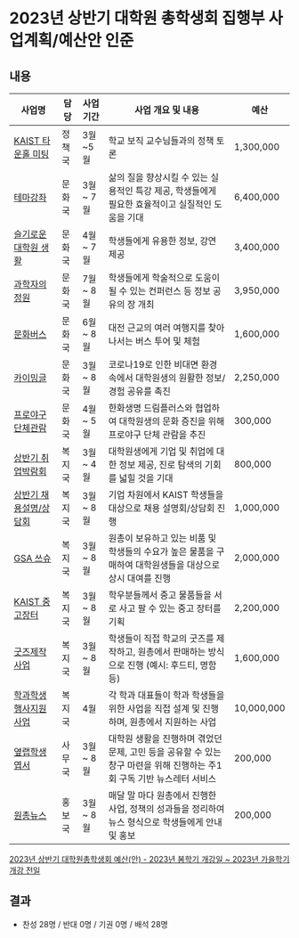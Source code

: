 2023년 상반기 대학원 총학생회 집행부 사업계획/예산안 인준
===

## 내용
| 사업명                                        | 담당   | 사업 기간 | 사업 개요 및 내용                                                                  | 예산         |
|-----------------------------------------------|--------|-----------|-----------------------------------------------------------------------------|------------|
| [KAIST 타운홀 미팅](2022하반기3차_사업계획서_타운홀미팅.md)           | 정책국 | 3월~5월 | 학교 보직 교수님들과의 정책 토론                                                           | 1,300,000  |
| [테마강좌](2023_상반기_문화_테마강좌.md)                    | 문화국 | 3월 ~ 7월 | 삶의 질을 향상시킬 수 있는 실용적인 특강 제공, 학생들에게 필요한 효율적이고 실질적인 도움을 기대                     | 6,400,000  |
| [슬기로운 대학원 생활](2023_상반기_문화_슬기로운대학원생활.md)        | 문화국 | 4월 ~ 7월 | 학생들에게 유용한 정보, 강연 제공                                                         | 3,400,000  |
| [과학자의 정원](2023_상반기_문화_과학자의정원.md)               | 문화국 | 7월 ~ 8월 | 학생들에게 학술적으로 도움이 될 수 있는 컨퍼런스 등 정보 공유의 장 개최                                   | 3,950,000  |
| [문화버스](2023_상반기_문화_문화버스.md)               | 문화국 | 6월 ~ 8월 | 대전 근교의 여러 여행지를 찾아 나서는 버스 투어 및 체험                                   | 1,600,000 |
| [카이밍글](2023_상반기_문화_카이밍글.md)                    | 문화국 | 3월 ~ 8월 | 코로나19로 인한 비대면 환경 속에서 대학원생의 원활한 정보/경험 공유를 촉진                                 | 2,250,000 |
| [프로야구 단체관람](2023_상반기_문화_프로야구.md)                    | 문화국 | 4월 ~ 5월 | 한화생명 드림플러스와 협업하여 대학원생의 문화 증진을 위해 프로야구 단체 관람을 추진                                 | 300,000 |
| [상반기 취업박람회](취박.md)           | 복지국 | 3월 ~ 4월 | 대학원생에게 기업 및 취업에 대한 정보 제공, 진로 탐색의 기회를 넓힐 것을 기대                               | 800,000  |
| [상반기 채용설명/상담회](취설.md)           | 복지국 | 3월 ~ 8월 | 기업 차원에서 KAIST 학생들을 대상으로 채용 설명회/상담회 진행                            | 1,000,000  |
| [GSA 쓰슈](쓰슈.md)                | 복지국 | 3월 ~ 8월 | 원총이 보유하고 있는 비품 및 학생들의 수요가 높은 물품을 구매하여 대학원생들을 대상으로 상시 대여를 진행                 | 2,000,000  |
| [KAIST 중고장터](중고장터.md)                | 복지국 | 3월 ~ 8월 | 학우분들께서 중고 물품들을 서로 사고 팔 수 있는 중고 장터를 기획                 | 2,200,000  |
| [굿즈제작사업](굿즈.md)                | 복지국 | 3월 ~ 8월 | 학생들이 직접 학교의 굿즈를 제작하고, 원총에서 판매하는 방식으로 진행 (예시: 후드티, 명함 등)                     | 1,600,000 |
| [학과학생행사지원사업](학학행지.md)        | 복지국 | 4월       | 각 학과 대표들이 학과 학생들을 위한 사업을 직접 설계 및 진행하며, 원총에서 지원하는 사업                         | 10,000,000 |
| [옆랩학생 엽서](옆엽.md)               | 사무국 | 3월 ~ 8월 | 대학원 생활을 진행하며 겪었던 문제, 고민 등을 공유할 수 있는 창구 마련을 위해 진행하는 주1회 구독 기반 뉴스레터 서비스       | 200,000    |
| [원총뉴스](원총뉴스.md)                    | 홍보국 | 3월 ~ 8월 | 매달 말 마다 원총에서 진행한 사업, 정책의 성과들을 정리하여 뉴스 형식으로 학생들에게 안내 및 홍보                    | 200,000    |

[2023년 상반기 대학원총학생회 예산(안) - 2023년 봄학기 개강일 ~ 2023년 가을학기 개강 전일](https://docs.google.com/spreadsheets/d/1x2zZAmoIFILpFTA9YCONMJv8IBFt0f4LqnBd60Qdavs/edit#gid=0)

## 결과
- 찬성 28명 / 반대 0명 / 기권 0명 / 배석 28명
